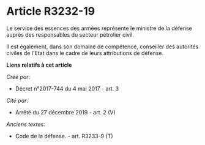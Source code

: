 # Article R3232-19

Le service des essences des armées représente le ministre de la défense auprès des responsables du secteur pétrolier civil. 

Il est également, dans son domaine de compétence, conseiller des autorités civiles de l'Etat dans le cadre de leurs
attributions de défense.

**Liens relatifs à cet article**

_Créé par_:

  - Décret n°2017-744 du 4 mai 2017 - art. 3

_Cité par_:

  - Arrêté du 27 décembre 2019 - art. 2 (V)

_Anciens textes_:

  - Code de la défense. - art. R3233-9 (T)

